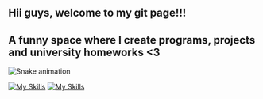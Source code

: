 ## Hii guys, welcome to my git page!!!
## A funny space where I create programs, projects and university homeworks <3

![Snake animation](https://github.com/LuigiGF/LuigiGF/blob/output/github-contribution-grid-snake.svg)

[![My Skills](https://skillicons.dev/icons?i=java&theme=dark)](https://skillicons.dev)
[![My Skills](https://skillicons.dev/icons?i=idea&theme=dark)](https://skillicons.dev)
